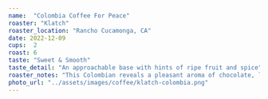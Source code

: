```yaml
---
name:  "Colombia Coffee For Peace"
roaster: "Klatch"
roaster_location: "Rancho Cucamonga, CA"
date: 2022-12-09
cups:  2
roast: 6
taste: "Sweet & Smooth"
taste_detail: "An approachable base with hints of ripe fruit and spice"
roaster_notes: "This Colombian reveals a pleasant aroma of chocolate, lime and herbaceous quality. The first sip has an upfront lime flavor that cools to a clean lemon verbena quality. As the cup cools, this coffee reveals a nectarine flavor. For the aftertaste, there is a slight floral and sugar cane quality. This Washed Processed coffee offers a bright acidity and a smooth mouthfeel."
photo_url: "../assets/images/coffee/klatch-colombia.png"
---
```

